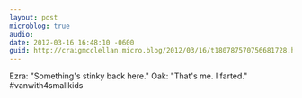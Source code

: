 ```yaml
---
layout: post
microblog: true
audio: 
date: 2012-03-16 16:48:10 -0600
guid: http://craigmcclellan.micro.blog/2012/03/16/t180787570756681728.html
---
```

Ezra: "Something's stinky back here."
Oak: "That's me. I farted."
#vanwith4smallkids
